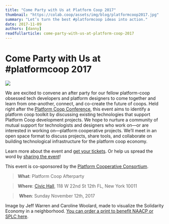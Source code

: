 ```yaml
---
title: "Come Party with Us at Platform Coop 2017"
thumbnail: "https://colab.coop/assets/img/blog/platformcoop2017.jpg"
summary: "Let’s turn the best #platformcoop ideas into action."
date: 2017-11-09
authors: [danny]
readfullarticle: come-party-with-us-at-platform-coop-2017
---
```


# Come Party with Us at #platformcoop 2017

<img src="/assets/img/blog/platformcoop2017.jpg" class="center-element">

We are excited to convene an after party for our fellow platform-coop obsessed tech developers and platform designers to come together and learn from one-another, connect, and co-create the future of coops. Held right after the [Platform Coop Conference](http://platform.coop/2017), this event aims to identify a platform coop toolkit by discussing existing technologies that support Platform Coop development projects. We hope to nurture a community of mutual support for technologists and designers who work on—or are interested in working on—platform cooperative projects. We’ll meet in an open space format to discuss projects, share tools, and collaborate on building technological infrastructure for the platform coop economy.
 
Learn more about the event and [get your tickets](https://www.eventbrite.com/e/platform-coop-2017-technology-afterparty-tickets-38513502924). Or help us spread the word by [sharing the event](https://www.facebook.com/events/370843853349198/)!
 
This event is co-sponsored by the [Platform Cooperative Consortium](https://platform.coop/about/consortium).
 
> **What**: Platform Coop Afterparty

> **Where**: [Civic Hall](https://civichall.org/events/platform-coop-2017-technology-afterparty/), 118 W 22nd St 12th FL, New York 10011

> **When**: Sunday November 12th, 2017
 
Image by Jeff Warren and Caroline Woolard, made to visualize the Solidarity Economy in a neighborhood. [You can order a print to benefit NAACP or SPLC here](http://unterbahn.com/solidarity/).




